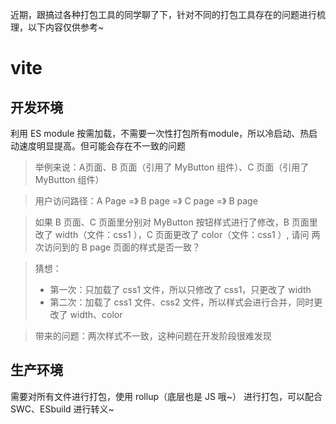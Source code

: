 近期，跟搞过各种打包工具的同学聊了下，针对不同的打包工具存在的问题进行梳理，以下内容仅供参考~

# vite
## 开发环境
利用 ES module 按需加载，不需要一次性打包所有module，所以冷启动、热启动速度明显提高。但可能会存在不一致的问题

> 举例来说：A页面、B 页面（引用了 MyButton 组件）、C 页面（引用了 MyButton 组件）

> 用户访问路径：A Page =》 B page =》 C page =》 B page

> 如果 B 页面、C 页面里分别对 MyButton 按钮样式进行了修改，B 页面里改了 width（文件：css1 ），C 页面更改了 color（文件：css1 ）, 请问 两次访问到的 B page 页面的样式是否一致？

> 猜想：
> - 第一次：只加载了 css1 文件，所以只修改了 css1，只更改了 width
> - 第二次：加载了 css1 文件、css2 文件，所以样式会进行合并，同时更改了 width、color

> 带来的问题：两次样式不一致，这种问题在开发阶段很难发现

## 生产环境
需要对所有文件进行打包，使用 rollup（底层也是 JS 哦~） 进行打包，可以配合 SWC、ESbuild 进行转义~











